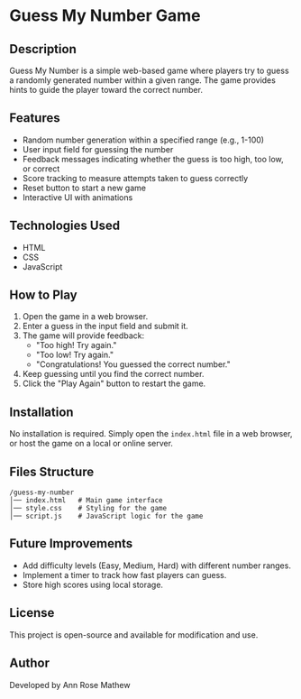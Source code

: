 # Guess My Number Game

## Description
Guess My Number is a simple web-based game where players try to guess a randomly generated number within a given range. The game provides hints to guide the player toward the correct number.

## Features
- Random number generation within a specified range (e.g., 1-100)
- User input field for guessing the number
- Feedback messages indicating whether the guess is too high, too low, or correct
- Score tracking to measure attempts taken to guess correctly
- Reset button to start a new game
- Interactive UI with animations

## Technologies Used
- HTML
- CSS
- JavaScript

## How to Play
1. Open the game in a web browser.
2. Enter a guess in the input field and submit it.
3. The game will provide feedback:
   - "Too high! Try again."
   - "Too low! Try again."
   - "Congratulations! You guessed the correct number."
4. Keep guessing until you find the correct number.
5. Click the "Play Again" button to restart the game.

## Installation
No installation is required. Simply open the `index.html` file in a web browser, or host the game on a local or online server.

## Files Structure
```
/guess-my-number
│── index.html   # Main game interface
│── style.css    # Styling for the game
│── script.js    # JavaScript logic for the game
```

## Future Improvements
- Add difficulty levels (Easy, Medium, Hard) with different number ranges.
- Implement a timer to track how fast players can guess.
- Store high scores using local storage.

## License
This project is open-source and available for modification and use.

## Author
Developed by Ann Rose Mathew

